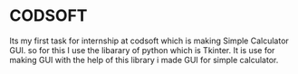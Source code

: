 # CODSOFT
Its my first task for internship at codsoft which is making Simple Calculator GUI. so for this I use the libarary of python which is Tkinter. 
It is use for making GUI with the help of this library i made GUI for simple calculator.
